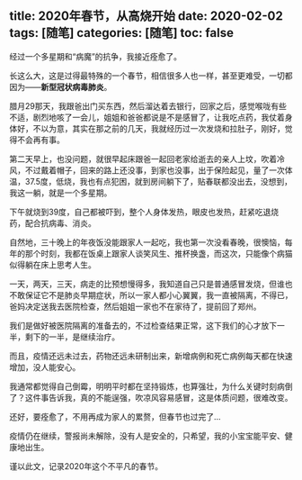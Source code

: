 title: 2020年春节，从高烧开始
date: 2020-02-02
tags: [随笔]
categories: [随笔]
toc: false
---

经过一个多星期和“病魔”的抗争，我接近痊愈了。

长这么大，这是过得最特殊的一个春节，相信很多人也一样，甚至更难受，一切都因为——**新型冠状病毒肺炎**。

腊月29那天，我跟爸出门买东西，然后溜达着去银行，回家之后，感觉喉咙有些不适，剧烈地咳了一会儿，姐姐和爸爸都说是不是感冒了，让我吃点药，我仗着身体好，不以为意，其实在那之前的几天，我就经历过一次发烧和拉肚子，刚好，觉得不会再有事。

第二天早上，也没问题，就很早起床跟爸一起回老家给逝去的亲人上坟，吹着冷风，不过戴着帽子，回来的路上还没事，到家也没事，出于保险起见，量了一次体温，37.5度，低烧，我也有点犯困，就到房间躺下了，贴春联都没出去，没想到，我这一躺，就是一个多星期。

下午就烧到39度，自己都被吓到，整个人身体发热，眼皮也发热，赶紧吃退烧药，配合抗病毒、消炎。

自然地，三十晚上的年夜饭没能跟家人一起吃，我也第一次没看春晚，很懊恼，每年的那个时刻，我都在饭桌上跟家人谈笑风生、推杯换盏，而这次，只能像个病猫似得躺在床上思考人生。

一天，两天，三天，病走的比预想慢得多，我知道自己只是普通感冒发烧，但谁也不敢保证它不是肺炎早期症状，所以一家人都小心翼翼，我一直被隔离，不得已，爸妈决定送我去医院检查，然后姐姐一家也不在家待了，提前回了郑州。

我们是做好被医院隔离的准备去的，不过检查结果正常，这下我们的心才放下一半，剩下的一半，是继续治疗。

而且，疫情还远未过去，药物还远未研制出来，新增病例和死亡病例每天都在快速增加，没人能安心。

我通常都觉得自己倒霉，明明平时都在坚持锻炼，也算强壮，为什么关键时刻病倒了？这件事告诉我，真的不能逞强，吹凉风容易感冒，这是体质问题，很难改变。

还好，要痊愈了，不用再成为家人的累赘，但春节也过完了...

疫情仍在继续，警报尚未解除，没有人是安全的，只希望，我的小宝宝能平安、健康地出生。

谨以此文，记录2020年这个不平凡的春节。